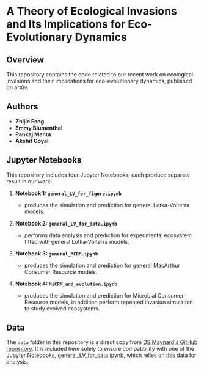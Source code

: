 # A Theory of Ecological Invasions and Its Implications for Eco-Evolutionary Dynamics

## Overview

This repository contains the code related to our recent work on ecological invasions and their implications for eco-evolutionary dynamics, published on arXiv. 

## Authors

- **Zhijie Feng**
- **Emmy Blumenthal**
- **Pankaj Mehta**
- **Akshit Goyal**

## Jupyter Notebooks

This repository includes four Jupyter Notebooks, each produce separate result in our work:

1. **Notebook 1: `general_LV_for_figure.ipynb`**
   - produces the simulation and prediction for general Lotka-Volterra models.

2. **Notebook 2: `general_LV_for_data.ipynb`**
   - performs data analysis and prediction for experimental ecosystem fitted with general Lotka-Volterra models.

3. **Notebook 3: `general_MCRM.ipynb`**
   - produces the simulation and prediction for general MacArthur Consumer Resource models.

4. **Notebook 4: `MiCRM_and_evolution.ipynb`**
   - produces the simulation and prediction for Microbial Consumer Resource models, in addition perform repeated invasion simulation to study evolved ecosystems.

## Data
The `data` folder in this repository is a direct copy from [DS Maynard's GitHub repository](https://github.com/dsmaynard/endpoints). It is included here solely to ensure compatibility with one of the Jupyter Notebooks, general_LV_for_data.ipynb, which relies on this data for analysis. 
